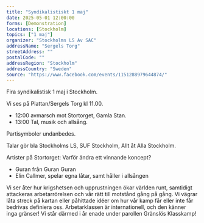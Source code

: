 ```yaml
---
title: "Syndikalistiskt 1 maj"
date: 2025-05-01 12:00:00
forms: [Demonstration]
locations: [Stockholm]
topics: ["1 maj"]
organizer: "Stockholms LS Av SAC"
addressName: "Sergels Torg"
streetAddress: ""
postalCode: ""
addressRegion: "Stockholm"
addressCountry: "Sweden"
source: "https://www.facebook.com/events/1151288979644874/"
---
```

Fira syndikalistisk 1 maj i Stockholm.

Vi ses på Plattan/Sergels Torg kl 11.00.

- 12:00 avmarsch mot Stortorget, Gamla Stan.
- 13:00 Tal, musik och allsång.

Partisymboler undanbedes. 

Talar gör bla Stockholms LS, SUF Stockholm, Allt åt Alla Stockholm.

Artister på Stortorget:
Varför ändra ett vinnande koncept? 
- Guran från Guran Guran
- Elin Callmer, spelar egna låtar, samt håller i allsången

Vi ser åter hur krigshetsen och upprustningen ökar världen runt, samtidigt attackeras arbetarrörelsen och vår rätt till motstånd gång på gång. Vi vägrar låta streck på kartan eller påhittade idéer om hur vår kamp får eller inte får bedrivas definiera oss. Arbetarklassen är internationell, och den känner inga gränser! Vi står därmed i år enade under parollen Gränslös Klasskamp!